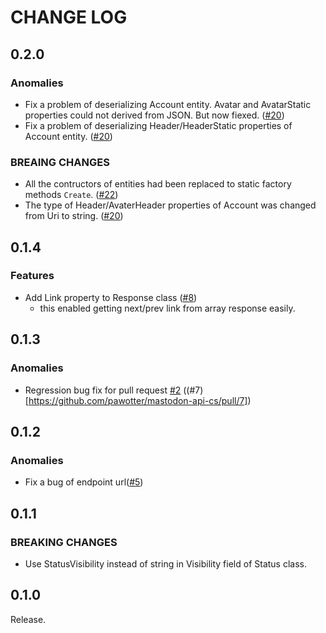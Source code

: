 # CHANGE LOG

## 0.2.0
### Anomalies

* Fix a problem of deserializing Account entity. Avatar and AvatarStatic properties could not derived from JSON. But now fiexed. ([#20](https://github.com/pawotter/mastodon-api-cs/pull/20))
* Fix a problem of deserializing Header/HeaderStatic properties of Account entity. ([#20](https://github.com/pawotter/mastodon-api-cs/pull/20))

### BREAING CHANGES

* All the contructors of entities had been replaced to static factory methods `Create`.  ([#22](https://github.com/pawotter/mastodon-api-cs/pull/22))
* The type of Header/AvaterHeader properties of Account was changed from Uri to string.  ([#20](https://github.com/pawotter/mastodon-api-cs/pull/20))

## 0.1.4
### Features

* Add Link property to Response class ([#8](https://github.com/pawotter/mastodon-api-cs/pull/8))
  * this enabled getting next/prev link from array response easily.

## 0.1.3
### Anomalies

* Regression bug fix for pull request [#2](https://github.com/pawotter/mastodon-api-cs/pull/2) ((#7)[https://github.com/pawotter/mastodon-api-cs/pull/7])

## 0.1.2
### Anomalies

* Fix a bug of endpoint url([#5](https://github.com/pawotter/mastodon-api-cs/pull/5))

## 0.1.1
### BREAKING CHANGES

* Use StatusVisibility instead of string in Visibility field of Status class.

## 0.1.0

Release.

